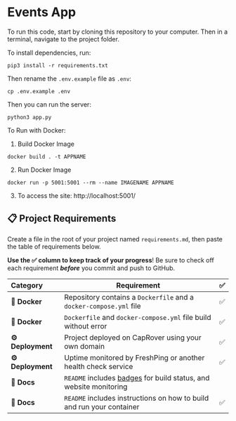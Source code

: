 # Events App

To run this code, start by cloning this repository to your computer. Then in a terminal, navigate to the project folder.

To install dependencies, run:

```
pip3 install -r requirements.txt
```

Then rename the `.env.example` file as `.env`:

```
cp .env.example .env
```

Then you can run the server:

```
python3 app.py
```

To Run with Docker:

1) Build Docker Image
```
docker build . -t APPNAME
```

2) Run Docker Image
```
docker run -p 5001:5001 --rm --name IMAGENAME APPNAME
```

3) To access the site: http://localhost:5001/


## 📋 Project Requirements

Create a file in the root of your project named `requirements.md`, then paste the table of requirements below.

**Use the ✅ column to keep track of your progress**! Be sure to check off each requirement _**before**_ you commit and push to GitHub.

| Category         | Requirement                                                                                         |   ✅   |
| :--------------- | --------------------------------------------------------------------------------------------------- | :---: |
| **🐳 Docker**     | Repository contains a `Dockerfile` and a `docker-compose.yml` file                                  |   ✅    |
| **🐳 Docker**     | `Dockerfile` and `docker-compose.yml` file build without error                                      |   ✅    |
| **⚙️ Deployment** | Project deployed on CapRover using your own domain                                                  |   ✅    |  |  |
| **⚙️ Deployment** | Uptime monitored by FreshPing or another health check service                                       | ✅
| **📝 Docs**       | `README` includes [badges](https://shields.io) for build status, and website monitoring |       |
| **📝 Docs**       | `README` includes instructions on how to build and run your container                               |     ✅  |